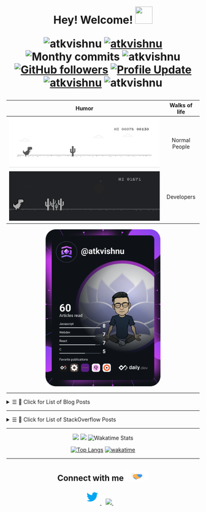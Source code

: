 
<h1 align="center"> 
   Hey! Welcome! <img src="https://raw.githubusercontent.com/MartinHeinz/MartinHeinz/master/wave.gif" height="45px" width="45px">

<p align="center"> 
    <img src="https://komarev.com/ghpvc/?username=atkvishnu" alt="atkvishnu"/>       
    <a href="https://github.com/atkvishnu?tab=repositories" target="_blank"><img src="https://badges.pufler.dev/repos/atkvishnu" alt="atkvishnu"/></a> 
    <img src="https://badges.pufler.dev/years/atkvishnu" alt="Monthy commits"/>  
    <img src="https://badges.pufler.dev/commits/monthly/atkvishnu" alt="atkvishnu"/>   
    <a href="https://github.com/atkvishnu?tab=followers"><img alt="GitHub followers" src="https://img.shields.io/github/followers/atkvishnu?color=4C1&logo=github"></a>
    <a href="https://github.com/atkvishnu/atkvishnu" target="_blank"><img alt="Profile Update" src="https://img.shields.io/github/last-commit/atkvishnu/atkvishnu?label=Profile%20update&style=fflat-square"></a>
    <a href="https://github.com/atkvishnu" target="_blank"><img alt="atkvishnu" src="https://badges.pufler.dev/visits/atkvishnu/atkvishnu?logo=GitHub&label=visits&color=success&logoColor=white&style=flat-square"/></a>
    <img src="https://badges.pufler.dev/gists/atkvishnu" alt="atkvishnu"/>
    <br/>
  <!--<img src="https://readme-jokes.vercel.app/api" alt="atkvishnu"/>-->
</p> 
</h1>


|Humor|Walks of life|
|:--:|:--:|
|![](https://github.com/atkvishnu/atkvishnu/blob/master/gifs/normal_dino.gif)|Normal People|
|![](https://github.com/atkvishnu/atkvishnu/blob/master/gifs/mentos.gif)|Developers|



<p align="center"><a href="https://app.daily.dev/atkvishnu"><img src="https://github.com/atkvishnu/atkvishnu/blob/master/devcard.svg" width="300" alt="Vishnu's Dev Card"/></a>
</p>

----
<details>
<summary><samp>&#9776;</samp> 📝 Click for List of Blog Posts </summary>
<br>
  
These are my latest posts on [Hashnode](https://rwx.hashnode.dev):
  
#### Hashnode Blog posts
<!-- BLOG-POST-LIST:START -->
- [PS5. [204. Count Primes]](https://rwx.hashnode.dev/ps5-204-count-primes)
- [PS4. Prime Sum](https://rwx.hashnode.dev/ps4-prime-sum)
- [PS3. Distribute in Circle!](https://rwx.hashnode.dev/ps3-distribute-in-circle)
- [PS2. Total Moves For Bishop!](https://rwx.hashnode.dev/ps2-total-moves-for-bishop)
- [PS1. Move Zeroes](https://rwx.hashnode.dev/ps1-move-zeroes)
<!-- BLOG-POST-LIST:END -->

</details>

----

<details>
<summary><samp>&#9776;</samp> 📝 Click for List of StackOverflow Posts </summary>
<br>  

These are my latest posts on [Stack Overflow](https://stackoverflow.com/users/11884426/):

#### StackOverflow Activity
<!-- STACKOVERFLOW:START -->
- [Answer by Vishnu for Copying text outside of Vim with set mouse=a enabled](https://stackoverflow.com/questions/4608161/copying-text-outside-of-vim-with-set-mouse-a-enabled/69939393#69939393)
- [Answer by Vishnu for Left Shift/ Right Shift an array using two pointers in C](https://stackoverflow.com/questions/69620162/left-shift-right-shift-an-array-using-two-pointers-in-c/69698010#69698010)
- [Left Shift/ Right Shift an array using two pointers in C](https://stackoverflow.com/questions/69620162/left-shift-right-shift-an-array-using-two-pointers-in-c)
- [Answer by Vishnu for How to add images from pc to web](https://stackoverflow.com/questions/69572531/how-to-add-images-from-pc-to-web/69572805#69572805)
- [Answer by Vishnu for Printing a list of dates in 2022 with the dd/mm/22 format using loop logic](https://stackoverflow.com/questions/69519680/printing-a-list-of-dates-in-2022-with-the-dd-mm-22-format-using-loop-logic/69519772#69519772)
<!-- STACKOVERFLOW:END -->

</details>

----

<div align="center">


<img height="120em" src="https://github-readme-stats.vercel.app/api?username=atkvishnu&hide=stars&count_private=true&show_icons=true&title_color=ffffff&text_color=c9cacc&icon_color=2bbc8a&bg_color=1d1f21">
<img height="120em" src="https://github-readme-stats.vercel.app/api/wakatime?username=atkvishnu&title_color=ffffff&text_color=c9cacc&icon_color=2bbc8a&bg_color=1d1f21">
   
<img src="https://github.com/atkvishnu/atkvishnu/blob/master/images/codeStats.svg" alt="Wakatime Stats"/>

   
   
   [![Top Langs](https://github-readme-stats.vercel.app/api/top-langs/?username=atkvishnu&langs_count=15&layout=compact&hide=html,SCSS,CSS,PHP&title_color=ffffff&text_color=c9cacc&icon_color=2bbc8a&bg_color=1d1f21)](https://github.com/atkvishnu)
   [![wakatime](https://wakatime.com/badge/user/a237d0c9-9ec4-4fdd-8bb2-b550986ba318.svg)](https://wakatime.com/@a237d0c9-9ec4-4fdd-8bb2-b550986ba318)
   
</div>

----

<div align="center">
<h2>   
    Connect with me 
   <img src="https://github.com/atkvishnu/atkvishnu/blob/master/gifs/handshake.gif" width="60px">
</h2>
<a href="https://twitter.com/cleanscripting">
  <img src="https://github.com/atkvishnu/atkvishnu/blob/master/gifs/tweety.gif" width="40px"/>
</a>
&ensp;
<a href="www.linkedin.com/in/atkvishnu">
  <img src="https://img.icons8.com/fluency/48/000000/linkedin.png" width="40px"/>
</a>
&ensp;&ensp;&ensp;
</div>
